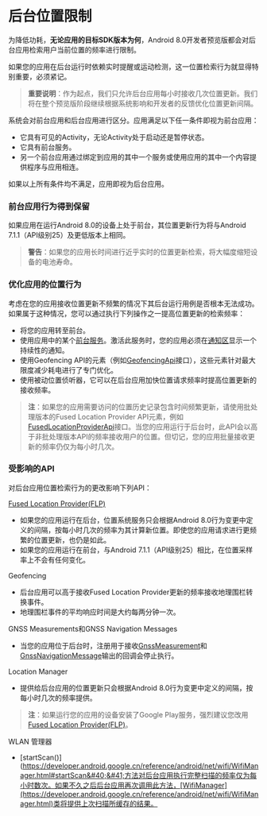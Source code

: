 # 后台位置限制
为降低功耗，**无论应用的目标SDK版本为何**，Android 8.0开发者预览版都会对后台应用检索用户当前位置的频率进行限制。

如果您的应用在后台运行时依赖实时提醒或运动检测，这一位置检索行为就显得特别重要，必须紧记。
> **重要说明**：作为起点，我们只允许后台应用每小时接收几次位置更新。我们将在整个预览版阶段继续根据系统影响和开发者的反馈优化位置更新间隔。

系统会对前台应用和后台应用进行区分。应用满足以下任一条件即视为前台应用：
* 它具有可见的Activity，无论Activity处于启动还是暂停状态。
* 它具有前台服务。
* 另一个前台应用通过绑定到应用的其中一个服务或使用应用的其中一个内容提供程序与应用相连。

如果以上所有条件均不满足，应用即视为后台应用。

### 前台应用行为得到保留
如果应用在运行Android 8.0的设备上处于前台，其位置更新行为将与Android 7.1.1（API级别25）及更低版本上相同。
> **警告**：如果您的应用长时间进行近乎实时的位置更新检索，将大幅度缩短设备的电池寿命。

### 优化应用的位置行为
考虑在您的应用接收位置更新不频繁的情况下其后台运行用例是否根本无法成功。如果属于这种情况，您可以通过执行下列操作之一提高位置更新的检索频率：
* 将您的应用转至前台。
* 使用应用中的某个[前台服务](https://developer.android.google.cn/guide/components/services.html#Foreground)。激活此服务时，您的应用必须在[通知区](https://developer.android.google.cn/guide/topics/ui/notifiers/notifications.html)显示一个持续性的通知。
* 使用Geofencing API的元素（例如[GeofencingApi](https://developers.google.cn/android/reference/com/google/android/gms/location/GeofencingApi)接口），这些元素针对最大限度减少耗电进行了专门优化。
* 使用被动位置侦听器，它可以在后台应用加快位置请求频率时提高位置更新的接收频率。

> **注**：如果您的应用需要访问的位置历史记录包含时间频繁更新，请使用批处理版本的Fused Location Provider API元素，例如[FusedLocationProviderApi](https://developers.google.cn/android/reference/com/google/android/gms/location/FusedLocationProviderApi)接口。当您的应用运行于后台时，此API会以高于非批处理版本API的频率接收用户的位置。但切记，您的应用批量接收更新的频率仍仅为每小时几次。

### 受影响的API
对后台应用位置检索行为的更改影响下列API：

[Fused Location Provider(FLP)](https://developers.google.cn/android/reference/com/google/android/gms/location/FusedLocationProviderApi)
  * 如果您的应用运行在后台，位置系统服务只会根据Android 8.0行为变更中定义的间隔，按每小时几次的频率为其计算新位置。即使您的应用请求进行更频繁的位置更新，也仍是如此。
  * 如果您的应用运行在前台，与Android 7.1.1（API级别25）相比，在位置采样率上不会有任何变化。

Geofencing
  * 后台应用可以高于接收Fused Location Provider更新的频率接收地理围栏转换事件。
  * 地理围栏事件的平均响应时间是大约每两分钟一次。

GNSS Measurements和GNSS Navigation Messages
  * 当您的应用位于后台时，注册用于接收[GnssMeasurement](https://developer.android.google.cn/reference/android/location/GnssMeasurement.html)和[GnssNavigationMessage](https://developer.android.google.cn/reference/android/location/GnssNavigationMessage.html)输出的回调会停止执行。

Location Manager
  * 提供给后台应用的位置更新只会根据Android 8.0行为变更中定义的间隔，按每小时几次的频率提供。
  > **注**：如果运行您的应用的设备安装了Google Play服务，强烈建议您改用[Fused Location Provider(FLP)](https://developers.google.cn/android/reference/com/google/android/gms/location/FusedLocationProviderApi)。

WLAN 管理器
  * [startScan()](https://developer.android.google.cn/reference/android/net/wifi/WifiManager.html#startScan&#40;&#41;方法对后台应用执行完整扫描的频率仅为每小时数次。如果不久之后后台应用再次调用此方法，[WifiManager](https://developer.android.google.cn/reference/android/net/wifi/WifiManager.html)类将提供上次扫描所缓存的结果。
